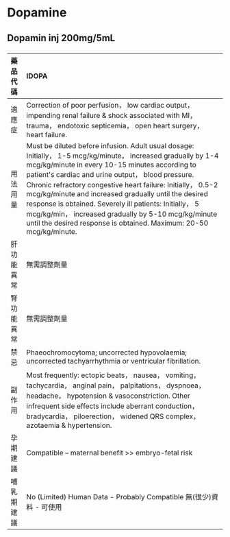 # Dopamine

## Dopamin inj 200mg/5mL

##### 

| 藥品代碼   | IDOPA                                                                                                                                                                                                                                                                                                                                                                                                                                                                                                                                 |
|:-----------|:--------------------------------------------------------------------------------------------------------------------------------------------------------------------------------------------------------------------------------------------------------------------------------------------------------------------------------------------------------------------------------------------------------------------------------------------------------------------------------------------------------------------------------------|
| 適應症     | Correction of poor perfusion， low cardiac output， impending renal failure & shock associated with MI， trauma， endotoxic septicemia， open heart surgery， heart failure.                                                                                                                                                                                                                                                                                                                                                          |
| 用法用量   | Must be diluted before infusion. Adult usual dosage: Initially， 1-5 mcg/kg/minute， increased gradually by 1-4 mcg/kg/minute in every 10-15 minutes according to patient's cardiac and urine output， blood pressure. Chronic refractory congestive heart failure: Initially， 0.5-2 mcg/kg/minute and increased gradually until the desired response is obtained. Severely ill patients: Initially， 5 mcg/kg/min， increased gradually by 5-10 mcg/kg/minute until the desired response is obtained. Maximum: 20-50 mcg/kg/minute. |
| 肝功能異常 | 無需調整劑量                                                                                                                                                                                                                                                                                                                                                                                                                                                                                                                          |
| 腎功能異常 | 無需調整劑量                                                                                                                                                                                                                                                                                                                                                                                                                                                                                                                          |
| 禁忌       | Phaeochromocytoma; uncorrected hypovolaemia; uncorrected tachyarrhythmia or ventricular fibrillation.                                                                                                                                                                                                                                                                                                                                                                                                                                 |
| 副作用     | Most frequently: ectopic beats， nausea， vomiting， tachycardia， anginal pain， palpitations， dyspnoea， headache， hypotension & vasoconstriction. Other infrequent side effects include aberrant conduction， bradycardia， piloerection， widened QRS complex， azotaemia & hypertension.                                                                                                                                                                                                                                       |
| 孕期建議   | Compatible – maternal benefit >> embryo-fetal risk                                                                                                                                                                                                                                                                                                                                                                                                                                                                                    |
| 哺乳期建議 | No (Limited) Human Data - Probably Compatible 無(很少)資料 - 可使用                                                                                                                                                                                                                                                                                                                                                                                                                                                                   |

